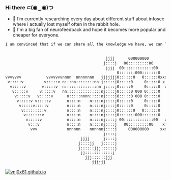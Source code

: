 ### Hi there 	⊂(◉‿◉)つ



- 🔭 I’m currently researching every day about different stuff about infosec where i actually lost myself often in the rabbit hole.
- 🌱 I'm a big fan of neurofeedback and hope it becomes more popular and cheaper for everyone.
  


```bash
I am convinced that if we can share all the knowledge we have, we can live in a better world.
                                                                                                                    
                                                                                                                    
                                            jjjj      000000000                              66666666     1111111   
                                           j::::j   00:::::::::00                           6::::::6     1::::::1   
                                            jjjj  00:::::::::::::00                        6::::::6     1:::::::1   
                                                 0:::::::000:::::::0                      6::::::6      111:::::1   
vvvvvvv           vvvvvvvnnnn  nnnnnnnn   jjjjjjj0::::::0   0::::::0xxxxxxx      xxxxxxx 6::::::6          1::::1   
 v:::::v         v:::::v n:::nn::::::::nn j:::::j0:::::0     0:::::0 x:::::x    x:::::x 6::::::6           1::::1   
  v:::::v       v:::::v  n::::::::::::::nn j::::j0:::::0     0:::::0  x:::::x  x:::::x 6::::::6            1::::1   
   v:::::v     v:::::v   nn:::::::::::::::nj::::j0:::::0 000 0:::::0   x:::::xx:::::x 6::::::::66666       1::::l   
    v:::::v   v:::::v      n:::::nnnn:::::nj::::j0:::::0 000 0:::::0    x::::::::::x 6::::::::::::::66     1::::l   
     v:::::v v:::::v       n::::n    n::::nj::::j0:::::0     0:::::0     x::::::::x  6::::::66666:::::6    1::::l   
      v:::::v:::::v        n::::n    n::::nj::::j0:::::0     0:::::0     x::::::::x  6:::::6     6:::::6   1::::l   
       v:::::::::v         n::::n    n::::nj::::j0::::::0   0::::::0    x::::::::::x 6:::::6     6:::::6   1::::l   
        v:::::::v          n::::n    n::::nj::::j0:::::::000:::::::0   x:::::xx:::::x6::::::66666::::::6111::::::111
         v:::::v           n::::n    n::::nj::::j 00:::::::::::::00   x:::::x  x:::::x66:::::::::::::66 1::::::::::1
          v:::v            n::::n    n::::nj::::j   00:::::::::00    x:::::x    x:::::x 66:::::::::66   1::::::::::1
           vvv             nnnnnn    nnnnnnj::::j     000000000     xxxxxxx      xxxxxxx  666666666     111111111111
                                           j::::j                                                                   
                                 jjjj      j::::j                                                                   
                                j::::jj   j:::::j                                                                   
                                j::::::jjj::::::j                                                                   
                                 jj::::::::::::j                                                                    
                                   jjj::::::jjj                                                                     
                                      jjjjjj                                                                        
```


[![vnj0x61.github.io](https://github.com/vnj0x61/vnj0x61.github.io/actions/workflows/pelican.yaml/badge.svg)](https://github.com/vnj0x61/vnj0x61.github.io/actions/workflows/pelican.yaml)

<!--

**vnj0x61/vnj0x61** is a ✨ _special_ ✨ repository because its `README.md` (this file) appears on your GitHub profile.

Here are some ideas to get you started:

- 🔭 I’m currently working on ...
- 🌱 I’m currently learning ...
- 👯 I’m looking to collaborate on ...
- 🤔 I’m looking for help with ...
- 💬 Ask me about ...
- 📫 How to reach me: ...
- 😄 Pronouns: ...
- ⚡ Fun fact: ...
-->
